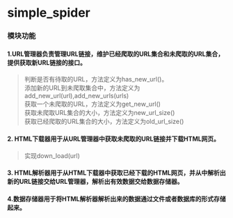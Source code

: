 # simple_spider
### 模块功能
#### 1.URL管理器负责管理URL链接，维护已经爬取的URL集合和未爬取的URL集合，提供获取新URL链接的接口。<br>
> 判断是否有待取的URL，方法定义为has_new_url()。<br>
> 添加新的URL到未爬取集合中，方法定义为add_new_url(url),add_new_urls(urls)<br>
> 获取一个未爬取的URL，方法定义为get_new_url()<br> 
> 获取未爬取URL集合的大小，方法定义为new_url_size()<br> 
> 获取已经爬取的URL集合的大小，方法定义为old_url_size()<br>
#### 2. HTML下载器用于从URL管理器中获取未爬取的URL链接并下载HTML网页。<br>
> 实现down_load(url)<br>
#### 3. HTML解析器用于从HTML下载器中获取已经下载的HTML网页，并从中解析出新的URL链接交给URL管理器，解析出有效数据交给数据存储器。<br>
#### 4.数据存储器用于将HTML解析器解析出来的数据通过文件或者数据库的形式存储起来。<br>
